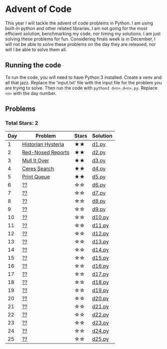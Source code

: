 # Advent of Code

This year I will tackle the advent of code problems in Python. I am using built-in python and other related libraries.
I am not going for the most efficient solution, benchmarking my code, nor timing my solutions. I am just solving these
problems for fun. Considering finals week is in December, I will not be able to solve these problems on the day they are
released, nor will I be able to solve them all.

## Running the code

To run the code, you will need to have Python 3 installed. Create a venv and all that jazz. Replace the 'input.txt' file
with the input file for the problem you are trying to solve. Then run the code with `python3 d<n>.d<n>.py`.
Replace `<n>`
with the day number.

## Problems

### Total Stars: 2

| Day | Problem                                                   | Stars | Solution             |
|-----|-----------------------------------------------------------|-------|----------------------|
| 1   | [Historian Hysteria](https://adventofcode.com/2024/day/1) | ★★    | [d1.py](d1/d1.py)    |
| 2   | [Red-Nosed Reports](https://adventofcode.com/2024/day/2)  | ★★    | [d2.py](d2/d2.py)    |
| 3   | [Mull It Over](https://adventofcode.com/2024/day/3)       | ★★    | [d3.py](d3/d3.py)    |
| 4   | [Ceres Search](https://adventofcode.com/2024/day/4)       | ★★    | [d4.py](d4/d4.py)    |
| 5   | [Print Queue](https://adventofcode.com/2024/day/5)        | ★★    | [d5.py](d5/d5.py)    |
| 6   | [??](https://adventofcode.com/2024/day/6)                 | ☆☆    | [d6.py](d6/d6.py)    |
| 7   | [??](https://adventofcode.com/2024/day/7)                 | ☆☆    | [d7.py](d7/d7.py)    |
| 8   | [??](https://adventofcode.com/2024/day/8)                 | ☆☆    | [d8.py](d8/d8.py)    |
| 9   | [??](https://adventofcode.com/2024/day/9)                 | ☆☆    | [d9.py](d9/d9.py)    |
| 10  | [??](https://adventofcode.com/2024/day/10)                | ☆☆    | [d10.py](d10/d10.py) |
| 11  | [??](https://adventofcode.com/2024/day/11)                | ☆☆    | [d11.py](d11/d11.py) |
| 12  | [??](https://adventofcode.com/2024/day/12)                | ☆☆    | [d12.py](d12/d12.py) |
| 13  | [??](https://adventofcode.com/2024/day/13)                | ☆☆    | [d13.py](d13/d13.py) |
| 14  | [??](https://adventofcode.com/2024/day/14)                | ☆☆    | [d14.py](d14/d14.py) |
| 15  | [??](https://adventofcode.com/2024/day/15)                | ☆☆    | [d15.py](d15/d15.py) |
| 16  | [??](https://adventofcode.com/2024/day/16)                | ☆☆    | [d16.py](d16/d16.py) |
| 17  | [??](https://adventofcode.com/2024/day/17)                | ☆☆    | [d17.py](d17/d17.py) |
| 18  | [??](https://adventofcode.com/2024/day/18)                | ☆☆    | [d18.py](d18/d18.py) |
| 19  | [??](https://adventofcode.com/2024/day/19)                | ☆☆    | [d19.py](d19/d19.py) |
| 20  | [??](https://adventofcode.com/2024/day/20)                | ☆☆    | [d20.py](d20/d20.py) |
| 21  | [??](https://adventofcode.com/2024/day/21)                | ☆☆    | [d21.py](d21/d21.py) |
| 22  | [??](https://adventofcode.com/2024/day/22)                | ☆☆    | [d22.py](d22/d22.py) |
| 23  | [??](https://adventofcode.com/2024/day/23)                | ☆☆    | [d23.py](d23/d23.py) |
| 24  | [??](https://adventofcode.com/2024/day/24)                | ☆☆    | [d24.py](d24/d24.py) |
| 25  | [??](https://adventofcode.com/2024/day/25)                | ☆☆    | [d25.py](d25/d25.py) |